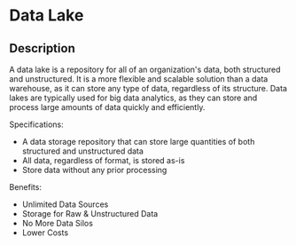 # Data Lake

## Description

A data lake is a repository for all of an organization's data, both structured and unstructured. It is a more flexible and scalable solution than a data warehouse, as it can store any type of data, regardless of its structure. Data lakes are typically used for big data analytics, as they can store and process large amounts of data quickly and efficiently.

Specifications:

- A data storage repository that can store large quantities of both structured and unstructured data
- All data, regardless of format, is stored as-is
- Store data without any prior processing

Benefits:

- Unlimited Data Sources
- Storage for Raw & Unstructured Data
- No More Data Silos
- Lower Costs
